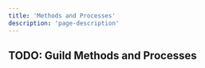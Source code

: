 ```yaml
---
title: 'Methods and Processes'
description: 'page-description'
---
```


## TODO: Guild Methods and Processes
